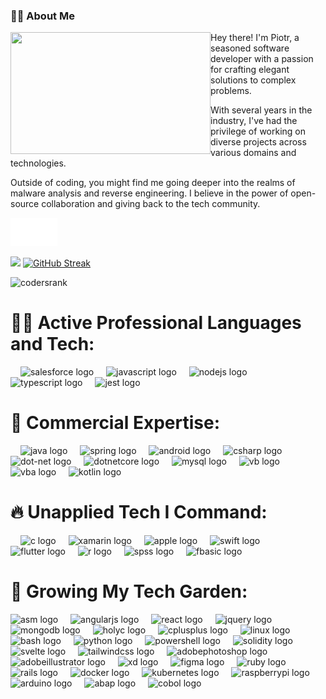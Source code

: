 ### 👨‍💻 About Me
<img src="https://i.imgur.com/J2PfV2m.gif" align="left" height="195" width="320">
Hey there! I'm Piotr, a seasoned software developer with a passion for crafting elegant solutions to complex problems. 

With several years in the industry, I've had the privilege of working on diverse projects across various domains and technologies.

Outside of coding, you might find me going deeper into the realms of malware analysis and reverse engineering. I believe in the power of open-source collaboration and giving back to the tech community.

<a href="https://piotrkazimierski.pl" target="_blank"><img src="button.svg" width="75" height="45"></a>
<!-- [![Anurag's GitHub stats](https://github-readme-stats.vercel.app/api?username=inquis1t0r&theme=dark&show_icons=true)](https://github.com/anuraghazra/github-readme-stats) -->
![](https://github-readme-stats.vercel.app/api?username=inquis1t0r&theme=darcula&hide_border=false&include_all_commits=true&count_private=true&card_width=418)
[![GitHub Streak](https://github-readme-streak-stats-hazel.vercel.app?user=inquis1t0r&theme=halloween&card_width=346)](https://git.io/streak-stats)


![codersrank](https://i.imgur.com/iqoia3g.png)


# 👨‍💻 Active Professional Languages and Tech:
<div align="left">
    <img width="12" />
  <img src="https://cdn.jsdelivr.net/gh/devicons/devicon/icons/salesforce/salesforce-original.svg" height="40" alt="salesforce logo" />
    <img width="12" />
  <img src="https://cdn.jsdelivr.net/gh/devicons/devicon/icons/javascript/javascript-original.svg" height="40" alt="javascript logo" />
    <img width="12" />
  <img src="https://cdn.simpleicons.org/nodedotjs/339933" height="40" alt="nodejs logo"  />
    <img width="12" />
  <img src="https://cdn.simpleicons.org/typescript/3178C6" height="40" alt="typescript logo"  />
    <img width="12" />
  <img src="https://cdn.simpleicons.org/jest/C21325" height="40" alt="jest logo"  />
  </div>
  
# 💸 Commercial Expertise:

<div align="left">
  <img width="12" />
  <img src="https://skillicons.dev/icons?i=java" height="40" alt="java logo"  />
  <img width="12" />
  <img src="https://cdn.simpleicons.org/spring/6DB33F" height="40" alt="spring logo"  />
  <img width="12" />
  <img src="https://cdn.jsdelivr.net/gh/devicons/devicon/icons/android/android-original.svg" height="40" alt="android logo"  />
    <img width="12" />
  <img src="https://skillicons.dev/icons?i=cs" height="40" alt="csharp logo"  />
  <img width="12" />
  <img src="https://cdn.jsdelivr.net/gh/devicons/devicon/icons/dot-net/dot-net-original.svg" height="40" alt="dot-net logo"  />
  <img width="12" />
  <img src="https://cdn.jsdelivr.net/gh/devicons/devicon/icons/dotnetcore/dotnetcore-original.svg" height="40" alt="dotnetcore logo" />
    <img width="12" />
  <img src="https://cdn.simpleicons.org/mysql/000000" height="40" alt="mysql logo"  />
    <img width="12" />
  <img src="https://i.imgur.com/YoT3sIU.png" height="40" width='40' alt="vb logo"  />  
  <img width="12" />
  <img src="https://modrika.com/wp-content/uploads/2015/12/excel-vba-1-520x520.gif" height="40" width='40' alt="vba logo"  />
    <img width="12" />
  <img src="https://cdn.jsdelivr.net/gh/devicons/devicon/icons/kotlin/kotlin-original.svg" height="40" alt="kotlin logo"  />
  </div>
  
# 🔥 Unapplied Tech I Command:

<div align="left">
  <img width="12" />
  <img src="https://cdn.simpleicons.org/c/A8B9CC" height="40" alt="c logo"  />
  <img width="12" />
  <img src="https://e7.pngegg.com/pngimages/304/124/png-clipart-xamarin-android-cross-platform-native-studio-blue-angle.png" height="40" alt="xamarin logo"  />
  <img width="12" />
  <img src="https://cdn.simpleicons.org/apple/000000" height="40" alt="apple logo"  />
  <img width="12" />
  <img src="https://skillicons.dev/icons?i=swift" height="40" alt="swift logo"  />
  <img width="12" />
  <img src="https://cdn.jsdelivr.net/gh/devicons/devicon/icons/flutter/flutter-original.svg" height="40" alt="flutter logo"  />
  <img width="12" />
  <img src="https://upload.wikimedia.org/wikipedia/commons/thumb/1/1b/R_logo.svg/1200px-R_logo.svg.png" height="40" alt="r logo"  />
  <img width="12" />
  <img src="https://wnpism.uw.edu.pl/wp-content/uploads/2019/08/ibm-spss-statistics-300x300.png" height="40" alt="spss logo"  />
  <img width="12" />
  <img src="https://upload.wikimedia.org/wikipedia/commons/thumb/a/a8/Family_BASIC_logo.svg/2560px-Family_BASIC_logo.svg.png" height="40" alt="fbasic logo"  />
</div>

# 🌱 Growing My Tech Garden:
<div align="left">
  <img src="https://i.imgur.com/ZZb65yG.png" height="40" alt="asm logo"  />
  <img width="12" />
  <img src="https://skillicons.dev/icons?i=angular" height="40" alt="angularjs logo"  />
  <img width="12" />
  <img src="https://cdn.simpleicons.org/react/61DAFB" height="40" alt="react logo"  />
  <img width="12" />
  <img src="https://skillicons.dev/icons?i=jquery" height="40" alt="jquery logo"  />
  <img width="12" />
  <img src="https://cdn.simpleicons.org/mongodb/47A248" height="40" alt="mongodb logo"  />
  <img width="12" />
  <img src="https://upload.wikimedia.org/wikipedia/commons/thumb/3/33/HolyC_Logo.svg/612px-HolyC_Logo.svg.png" height="40" alt="holyc logo"  />
  <img width="12" />
  <img src="https://cdn.simpleicons.org/c++/00599C" height="40" alt="cplusplus logo"  />
  <img width="12" />
  <img src="https://skillicons.dev/icons?i=linux" height="40" alt="linux logo"  />
  <img width="12" />
  <img src="https://skillicons.dev/icons?i=bash" height="40" alt="bash logo"  />
  <img width="12" />
  <img src="https://cdn.simpleicons.org/python/3776AB" height="40" alt="python logo"  />
  <img width="12" />
  <img src="https://cdn.simpleicons.org/powershell/5391FE" height="40" alt="powershell logo"  />
  <img width="12" />
  <img src="https://skillicons.dev/icons?i=solidity" height="40" alt="solidity logo"  />
  <img width="12" />
  <img src="https://cdn.simpleicons.org/svelte/FF3E00" height="40" alt="svelte logo"  />
  <img width="12" />
  <img src="https://cdn.simpleicons.org/tailwindcss/06B6D4" height="40" alt="tailwindcss logo"  />
  <img width="12" />
  <img src="https://skillicons.dev/icons?i=ps" height="40" alt="adobephotoshop logo"  />
  <img width="12" />
  <img src="https://skillicons.dev/icons?i=ai" height="40" alt="adobeillustrator logo"  />
  <img width="12" />
  <img src="https://skillicons.dev/icons?i=xd" height="40" alt="xd logo"  />
  <img width="12" />
  <img src="https://skillicons.dev/icons?i=figma" height="40" alt="figma logo"  />
  <img width="12" />
  <img src="https://skillicons.dev/icons?i=ruby" height="40" alt="ruby logo"  />
  <img width="12" />
  <img src="https://skillicons.dev/icons?i=rails" height="40" alt="rails logo"  />
  <img width="12" />
  <img src="https://skillicons.dev/icons?i=docker" height="40" alt="docker logo"  />
  <img width="12" />
  <img src="https://skillicons.dev/icons?i=kubernetes" height="40" alt="kubernetes logo"  />
  <img width="12" />
  <img src="https://skillicons.dev/icons?i=raspberrypi" height="40" alt="raspberrypi logo"  />
  <img width="12" />
  <img src="https://skillicons.dev/icons?i=arduino" height="40" alt="arduino logo"  />
  <img width="12" />
  <img src="https://www.infopulse.com/uploads/media/sap-abap.svg" height="40" alt="abap logo"  />
  <img width="12" />
  <img src="https://www.oriongovernance.com/wp-content/uploads/2022/08/Cobol.png" height="40" width='40' alt="cobol logo"  />
</div>

<!-- Proudly created with GPRM ( https://gprm.itsvg.in ) -->
<!--
**Inquis1t0r/inquis1t0r** is a ✨ _special_ ✨ repository because its `README.md` (this file) appears on your GitHub profile.
#TODO:
Here are some ideas to get you started:

- 🔭 I’m currently working on ...
- 🌱 I’m currently learning ...
- 👯 I’m looking to collaborate on ...
- 🤔 I’m looking for help with ...
- 💬 Ask me about ...
- 📫 How to reach me: ...
- 😄 Pronouns: ...
- ⚡ Fun fact: ...
-->

